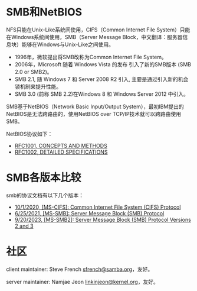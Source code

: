 # SMB和NetBIOS

NFS只能在Unix-Like系统间使用，CIFS（Common Internet File System）只能在Windows系统间使用，SMB（Server Message Block，中文翻译：服务器信息块）能够在Windows与Unix-Like之间使用。

- 1996年，微软提出将SMB改称为Common Internet File System。
- 2006年，Microsoft 随着 Windows Vista 的发布 引入了新的SMB版本 (SMB 2.0 or SMB2)。
- SMB 2.1, 随 Windows 7 和 Server 2008 R2 引入, 主要是通过引入新的机会锁机制来提升性能。
- SMB 3.0 (前称 SMB 2.2)在Windows 8 和 Windows Server 2012 中引入。

SMB基于NetBIOS（Network Basic Input/Output System），最初IBM提出的NetBIOS是无法跨路由的，使用NetBIOS over TCP/IP技术就可以跨路由使用SMB。

NetBIOS协议如下：

- [RFC1001, CONCEPTS AND METHODS](https://www.rfc-editor.org/rfc/rfc1001)
- [RFC1002, DETAILED SPECIFICATIONS](https://www.rfc-editor.org/rfc/rfc1002)

# SMB各版本比较

smb的协议文档有以下几个版本：

- [10/1/2020, [MS-CIFS]: Common Internet File System (CIFS) Protocol](https://learn.microsoft.com/en-us/openspecs/windows_protocols/ms-cifs)
- [6/25/2021, [MS-SMB]: Server Message Block (SMB) Protocol](https://learn.microsoft.com/en-us/openspecs/windows_protocols/ms-smb)
- [9/20/2023, [MS-SMB2]: Server Message Block (SMB) Protocol Versions 2 and 3](https://learn.microsoft.com/en-us/openspecs/windows_protocols/ms-smb2)

# 社区

client maintainer: Steve French <sfrench@samba.org>，友好。

server maintainer: Namjae Jeon <linkinjeon@kernel.org>，友好。